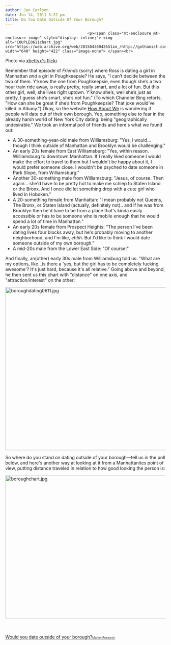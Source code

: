 ```yaml
---
author: Jen Carlson
date: Jun 14, 2011 3:22 pm
title: Do You Date Outside Of Your Borough?
---
```


	
										<p><span class="mt-enclosure mt-enclosure-image" style="display: inline;"> <img alt="COUPLE0611chart.jpg" src="https://web.archive.org/web/20150430042651im_/http://gothamist.com/attachments/arts_jen/COUPLE0611chart.jpg" width="640" height="422" class="image-none"> </span><br>
<span class="photo_caption">Photo via <a href="https://web.archive.org/web/20150430042651/http://www.flickr.com/photos/bettytsang/4724785862/">xbettyx&apos;s flickr</a></span></p>

<p>Remember that episode of <em>Friends</em> (sorry) where Ross is dating a girl in Manhattan <em>and</em> a girl in Poughkeepsie? He says, &quot;I can&#x2019;t decide between the two of them. Y&#x2019;know the one from Poughkeepsie, even though she&#x2019;s a two hour train ride away, is really pretty, really smart, and a lot of fun. But this other girl, well, she lives right uptown. Y&#x2019;know she&#x2019;s, well she&#x2019;s just as pretty, I guess she&#x2019;s smart, she&#x2019;s not fun.&quot; (To which Chandler Bing retorts, &quot;How can she be great if she&#x2019;s from Poughkeepsie? That joke would&#x2019;ve killed in Albany.&quot;) Okay, so the website <a href="https://web.archive.org/web/20150430042651/http://www.howaboutwe.com/date-report/1343-nyc-poll-do-you-date-outside-your-borough">How About We</a> is wondering if people will date out of their own borough. Yep, something else to fear in the already harsh world of New York City dating: being &quot;geographically undesirable.&quot; We took an informal poll of friends and here&apos;s what we found out: </p><ul><li>A 30-something-year-old male from Williamsburg: &quot;Yes, i would... though I think outside of Manhattan and Brooklyn would be challenging.&quot;<br>
</li><li>An early 20s female from East Williamsburg: &quot;Yes, within reason. Williamsburg to downtown Manhattan. If I really liked someone I would make the effort to travel to them but I wouldn&apos;t be happy about it, I would prefer someone close. I wouldn&apos;t be psyched to date someone in Park Slope, from Williamsburg.&quot;<br>
</li><li>Another 30-something male from Williamsburg: &quot;Jesus, of course. Then again... she&apos;d have to be pretty hot to make me schlep to Staten Island or the Bronx. And I once did let something drop with a cute girl who lived in Hoboken.&quot;<br>
</li><li>A 20-something female from Manhattan: &quot;I mean probably not Queens, The Bronx, or Staten Island (actually, definitely not).. and if he was from Brooklyn then he&apos;d have to be from a place that&apos;s kinda easily accessible or has to be someone who is mobile enough that he would spend a lot of time in Manhattan.&quot;<br>
</li><li>An early 20s female from Prospect Heights: &quot;The person I&apos;ve been dating lives four blocks away, but he&apos;s probably moving to another neighborhood, and I&apos;m like, <em>ehhh</em>. But I&apos;d like to think I would date someone outside of my own borough.&quot;<br>
</li><li>A mid-20s male from the Lower East Side: &quot;Of course!&quot;</li></ul><p></p>

<p>And finally, an(other) early 30s male from Williamsburg told us: &quot;What are my options, like...is there a &apos;yes, but the girl has to be completely fucking awesome&apos;? It&apos;s just hard, because it&apos;s all relative.&quot; Going above and beyond, he then sent us this chart with &quot;distance&quot; on one axis, and &quot;attraction/interest&quot; on the other:</p>

<p><span class="mt-enclosure mt-enclosure-image" style="display: inline;"> <img alt="boroughdating0611.jpg" src="https://web.archive.org/web/20150430042651im_/http://gothamist.com/attachments/arts_jen/boroughdating0611.jpg" width="640" height="511" class="image-none"> </span></p>

<p>So where do you stand on dating outside of your borough&#x2014;tell us in the poll below, and here&apos;s another way at looking at it from a Manhattanites point of view, putting distance traveled in relation to how good looking the person is:</p>

<p><span class="mt-enclosure mt-enclosure-image" style="display: inline;"> <img alt="boroughchart.jpg" src="https://web.archive.org/web/20150430042651im_/http://gothamist.com/attachments/arts_jen/boroughchart.jpg" width="640" height="450" class="image-none"> </span></p>

<p><script type="text/javascript" charset="utf-8" src="https://web.archive.org/web/20150430042651js_/http://static.polldaddy.com/p/5142890.js"></script><br>
<noscript><br/>
	<a href="https://web.archive.org/web/20150430042651/http://polldaddy.com/poll/5142890/">Would you date outside of your borough?</a><span style="font-size:9px;"><a href="https://web.archive.org/web/20150430042651/http://polldaddy.com/features-surveys/">Market Research</a></span><br/>
</noscript></p>					
										
									
				